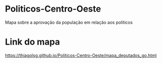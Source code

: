# Politicos-Centro-Oeste
Mapa sobre a aprovação da população em relação aos políticos

# Link do mapa
https://thiagolsg.github.io/Politicos-Centro-Oeste/mapa_deputados_go.html
